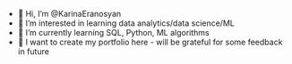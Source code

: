 - 👋 Hi, I’m @KarinaEranosyan
- 👀 I’m interested in learning data analytics/data science/ML
- 🌱 I’m currently learning SQL, Python, ML algorithms
- 💞️ I want to create my portfolio here - will be grateful for some feedback in future

<!---
KarinaEranosyan/KarinaEranosyan is a ✨ special ✨ repository because its `README.md` (this file) appears on your GitHub profile.
You can click the Preview link to take a look at your changes.
--->
